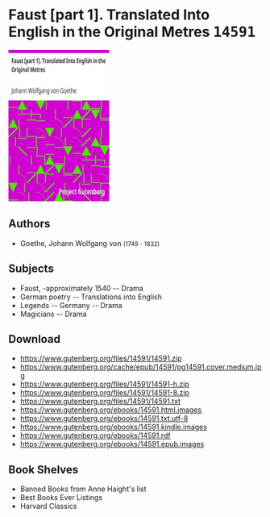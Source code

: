 # Faust [part 1]. Translated Into English in the Original Metres <kbd>14591</kbd>

![](./cover.medium.jpg "")

## Authors


 - Goethe, Johann Wolfgang von <small>(1749 - 1832)</small>

## Subjects


 - Faust, -approximately 1540 -- Drama
 - German poetry -- Translations into English
 - Legends -- Germany -- Drama
 - Magicians -- Drama

## Download


 - https://www.gutenberg.org/files/14591/14591.zip
 - https://www.gutenberg.org/cache/epub/14591/pg14591.cover.medium.jpg
 - https://www.gutenberg.org/files/14591/14591-h.zip
 - https://www.gutenberg.org/files/14591/14591-8.zip
 - https://www.gutenberg.org/files/14591/14591.txt
 - https://www.gutenberg.org/ebooks/14591.html.images
 - https://www.gutenberg.org/ebooks/14591.txt.utf-8
 - https://www.gutenberg.org/ebooks/14591.kindle.images
 - https://www.gutenberg.org/ebooks/14591.rdf
 - https://www.gutenberg.org/ebooks/14591.epub.images

## Book Shelves


 - Banned Books from Anne Haight's list
 - Best Books Ever Listings
 - Harvard Classics
